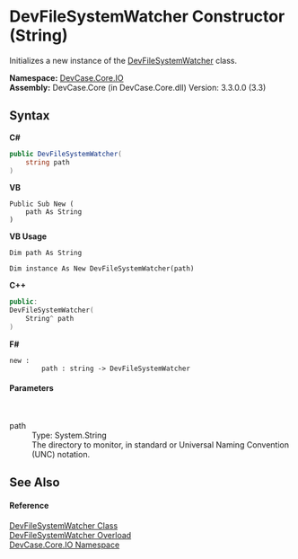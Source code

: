 # DevFileSystemWatcher Constructor (String)
 

Initializes a new instance of the <a href="T_DevCase_Core_IO_DevFileSystemWatcher">DevFileSystemWatcher</a> class.

**Namespace:**&nbsp;<a href="N_DevCase_Core_IO">DevCase.Core.IO</a><br />**Assembly:**&nbsp;DevCase.Core (in DevCase.Core.dll) Version: 3.3.0.0 (3.3)

## Syntax

**C#**<br />
``` C#
public DevFileSystemWatcher(
	string path
)
```

**VB**<br />
``` VB
Public Sub New ( 
	path As String
)
```

**VB Usage**<br />
``` VB Usage
Dim path As String

Dim instance As New DevFileSystemWatcher(path)
```

**C++**<br />
``` C++
public:
DevFileSystemWatcher(
	String^ path
)
```

**F#**<br />
``` F#
new : 
        path : string -> DevFileSystemWatcher
```


#### Parameters
&nbsp;<dl><dt>path</dt><dd>Type: System.String<br />The directory to monitor, in standard or Universal Naming Convention (UNC) notation.</dd></dl>

## See Also


#### Reference
<a href="T_DevCase_Core_IO_DevFileSystemWatcher">DevFileSystemWatcher Class</a><br /><a href="Overload_DevCase_Core_IO_DevFileSystemWatcher__ctor">DevFileSystemWatcher Overload</a><br /><a href="N_DevCase_Core_IO">DevCase.Core.IO Namespace</a><br />